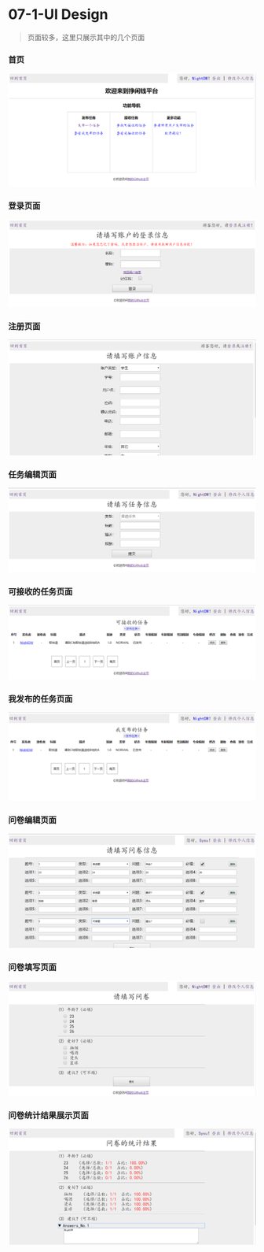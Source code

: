 # 07-1-UI Design

> 页面较多，这里只展示其中的几个页面

### 首页

![](https://github.com/NightDW/SpareCash/blob/gh-pages/07-1-Home.png?raw=true)

### 登录页面

![](https://github.com/NightDW/SpareCash/blob/gh-pages/07-1-Login.png?raw=true)

### 注册页面

![](https://github.com/NightDW/SpareCash/blob/gh-pages/07-1-Registry.png?raw=true)

### 任务编辑页面

![](https://github.com/NightDW/SpareCash/blob/gh-pages/07-1-TaskEdit.png?raw=true)

### 可接收的任务页面

![](https://github.com/NightDW/SpareCash/blob/gh-pages/07-1-AvailableTask.png?raw=true)

### 我发布的任务页面

![](https://github.com/NightDW/SpareCash/blob/gh-pages/07-1-MyPubTask.png?raw=true)

### 问卷编辑页面

![](https://github.com/NightDW/SpareCash/blob/gh-pages/07-1-QuestionnaireEdit.png?raw=true)

### 问卷填写页面

![](https://github.com/NightDW/SpareCash/blob/gh-pages/07-1-QuestionnaireAnswer.png?raw=true)

### 问卷统计结果展示页面

![](https://github.com/NightDW/SpareCash/blob/gh-pages/07-1-QuestionnaireResult.png?raw=true)

